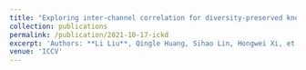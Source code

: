 ```yaml
---
title: "Exploring inter-channel correlation for diversity-preserved knowledge distillation"
collection: publications
permalink: /publication/2021-10-17-ickd
excerpt: 'Authors: **Li Liu**, Qingle Huang, Sihao Lin, Hongwei Xi, et al'
venue: 'ICCV'
---
```


